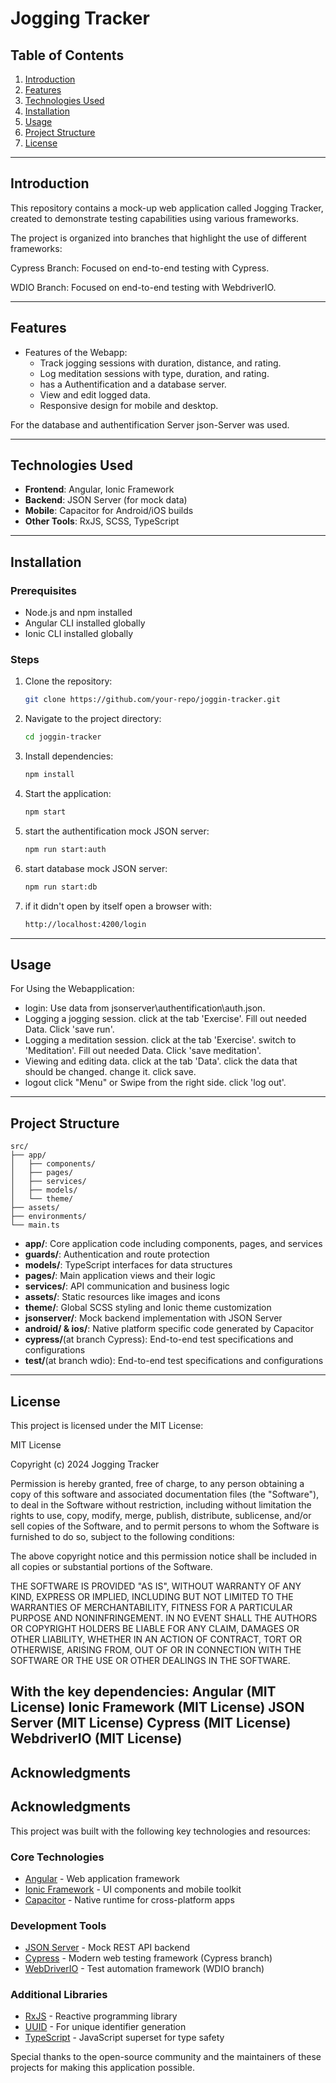 # Jogging Tracker

## Table of Contents
1. [Introduction](#introduction)
2. [Features](#features)
3. [Technologies Used](#technologies-used)
4. [Installation](#installation)
5. [Usage](#usage)
6. [Project Structure](#project-structure)
7. [License](#license)

---

## Introduction
This repository contains a mock-up web application called Jogging Tracker, created to demonstrate testing capabilities using various frameworks.

The project is organized into branches that highlight the use of different frameworks:

Cypress Branch: Focused on end-to-end testing with Cypress.

WDIO Branch: Focused on end-to-end testing with WebdriverIO.

---

## Features

- Features of the Webapp:
    - Track jogging sessions with duration, distance, and rating.
    - Log meditation sessions with type, duration, and rating.
    - has a Authentification and a database server.
    - View and edit logged data.
    - Responsive design for mobile and desktop.

For the database and authentification Server json-Server was used.

---

## Technologies Used
- **Frontend**: Angular, Ionic Framework
- **Backend**: JSON Server (for mock data)
- **Mobile**: Capacitor for Android/iOS builds
- **Other Tools**: RxJS, SCSS, TypeScript

---

## Installation
### Prerequisites
- Node.js and npm installed
- Angular CLI installed globally
- Ionic CLI installed globally

### Steps
1. Clone the repository:
     ```bash
     git clone https://github.com/your-repo/joggin-tracker.git
     ```
2. Navigate to the project directory:
     ```bash
     cd joggin-tracker
     ```
3. Install dependencies:
     ```bash
     npm install
     ```
4. Start the application:
     ```bash
     npm start
     ```
5. start the authentification mock JSON server:
     ```bash
     npm run start:auth
     ```
6. start database mock JSON server:
     ```bash
     npm run start:db
     ```
7. if it didn't open by itself open a browser with:
     ```bash
     http://localhost:4200/login
     ```
---

## Usage
For Using the Webapplication:
- login: Use data from jsonserver\authentification\auth.json.
- Logging a jogging session.
    click at the tab 'Exercise'.
    Fill out needed Data. 
    Click 'save run'.
- Logging a meditation session.
    click at the tab 'Exercise'.
    switch to 'Meditation'.
    Fill out needed Data. 
    Click 'save meditation'.
- Viewing and editing data.
    click at the tab 'Data'.
    click the data that should be changed.
    change it. 
    click save.
- logout
    click "Menu" or Swipe from the right side.
    click 'log out'.

---

## Project Structure
```
src/
├── app/
│   ├── components/
│   ├── pages/
│   ├── services/
│   ├── models/
│   └── theme/
├── assets/
├── environments/
└── main.ts
```

- **app/**: Core application code including components, pages, and services
- **guards/**: Authentication and route protection
- **models/**: TypeScript interfaces for data structures
- **pages/**: Main application views and their logic
- **services/**: API communication and business logic
- **assets/**: Static resources like images and icons
- **theme/**: Global SCSS styling and Ionic theme customization
- **jsonserver/**: Mock backend implementation with JSON Server
- **android/ & ios/**: Native platform specific code generated by Capacitor
- **cypress/**(at branch Cypress): End-to-end test specifications and configurations
- **test/**(at branch wdio): End-to-end test specifications and configurations

---

## License

This project is licensed under the MIT License:

MIT License

Copyright (c) 2024 Jogging Tracker

Permission is hereby granted, free of charge, to any person obtaining a copy
of this software and associated documentation files (the "Software"), to deal
in the Software without restriction, including without limitation the rights
to use, copy, modify, merge, publish, distribute, sublicense, and/or sell
copies of the Software, and to permit persons to whom the Software is
furnished to do so, subject to the following conditions:

The above copyright notice and this permission notice shall be included in all
copies or substantial portions of the Software.

THE SOFTWARE IS PROVIDED "AS IS", WITHOUT WARRANTY OF ANY KIND, EXPRESS OR
IMPLIED, INCLUDING BUT NOT LIMITED TO THE WARRANTIES OF MERCHANTABILITY,
FITNESS FOR A PARTICULAR PURPOSE AND NONINFRINGEMENT. IN NO EVENT SHALL THE
AUTHORS OR COPYRIGHT HOLDERS BE LIABLE FOR ANY CLAIM, DAMAGES OR OTHER
LIABILITY, WHETHER IN AN ACTION OF CONTRACT, TORT OR OTHERWISE, ARISING FROM,
OUT OF OR IN CONNECTION WITH THE SOFTWARE OR THE USE OR OTHER DEALINGS IN THE
SOFTWARE.

With the key dependencies:
Angular (MIT License)
Ionic Framework (MIT License)
JSON Server (MIT License)
Cypress (MIT License)
WebdriverIO (MIT License)
---

## Acknowledgments
## Acknowledgments

This project was built with the following key technologies and resources:

### Core Technologies
- [Angular](https://angular.io/) - Web application framework
- [Ionic Framework](https://ionicframework.com/) - UI components and mobile toolkit
- [Capacitor](https://capacitorjs.com/) - Native runtime for cross-platform apps

### Development Tools
- [JSON Server](https://github.com/typicode/json-server) - Mock REST API backend
- [Cypress](https://www.cypress.io/) - Modern web testing framework (Cypress branch)
- [WebDriverIO](https://webdriver.io/) - Test automation framework (WDIO branch)

### Additional Libraries
- [RxJS](https://rxjs.dev/) - Reactive programming library
- [UUID](https://github.com/uuidjs/uuid) - For unique identifier generation
- [TypeScript](https://www.typescriptlang.org/) - JavaScript superset for type safety

Special thanks to the open-source community and the maintainers of these projects for making this application possible.
